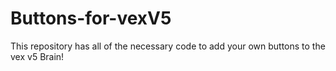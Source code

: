 # Buttons-for-vexV5
This repository has all of the necessary code to add your own buttons to the vex v5 Brain!
